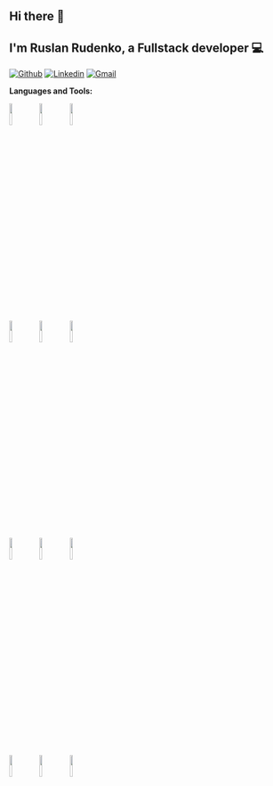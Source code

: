 ## Hi there 👋

## I'm Ruslan Rudenko, a Fullstack developer 💻

[![Github](https://img.shields.io/badge/-Github-000?style=flat&logo=Github&logoColor=white)](https://github.com/rudenkoRD)
[![Linkedin](https://img.shields.io/badge/-LinkedIn-blue?style=flat&logo=Linkedin&logoColor=white)](https://www.linkedin.com/in/ruslan-rudenko-11a442215/)
[![Gmail](https://img.shields.io/badge/-Gmail-c14438?style=flat&logo=Gmail&logoColor=white)](mailto:rudenkoruslan846@gmail.com)

**Languages and Tools:**

<p>
  <img width="10%" src="https://www.vectorlogo.zone/logos/golang/golang-icon.svg">
  <img width="10%" src="https://www.vectorlogo.zone/logos/python/python-icon.svg">
  <img width="10%" src="https://www.vectorlogo.zone/logos/postgresql/postgresql-icon.svg">
  <br/>
  <img width="10%" src="https://www.vectorlogo.zone/logos/neovimio/neovimio-icon.svg">
  <img width="10%" src="https://www.vectorlogo.zone/logos/vim/vim-icon.svg">
  <img width="10%" src="https://www.vectorlogo.zone/logos/archlinux/archlinux-icon.svg">
  <br/>
  <img width="10%" src="https://www.vectorlogo.zone/logos/docker/docker-icon.svg">
  <img width="10%" src="https://www.vectorlogo.zone/logos/google_cloud/google_cloud-icon.svg">
  <img width="10%" src="https://www.vectorlogo.zone/logos/graphql/graphql-icon.svg">
  <br/>
  <img width="10%" src="https://www.vectorlogo.zone/logos/flutterio/flutterio-icon.svg">
  <img width="10%" src="https://www.vectorlogo.zone/logos/dartlang/dartlang-icon.svg">
  <img width="10%" src="https://www.vectorlogo.zone/logos/firebase/firebase-icon.svg">
</p>
